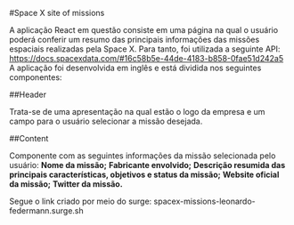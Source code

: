 #Space X site of missions

A aplicação React em questão consiste em uma página na qual o usuário poderá conferir um resumo das principais informações das missões espaciais realizadas pela Space X. Para tanto, foi utilizada a seguinte API: https://docs.spacexdata.com/#16c58b5e-44de-4183-b858-0fae51d242a5
A aplicação foi desenvolvida em inglês e está dividida nos seguintes componentes:

##Header

Trata-se de uma apresentação na qual estão o logo da empresa e um campo para o usuário selecionar a missão desejada.

##Content

Componente com as seguintes informações da missão selecionada pelo usuário:
**Nome da missão;**
**Fabricante envolvido;**
**Descrição resumida das principais características, objetivos e status da missão;**
**Website oficial da missão;**
**Twitter da missão.**

Segue o link criado por meio do surge: spacex-missions-leonardo-federmann.surge.sh
